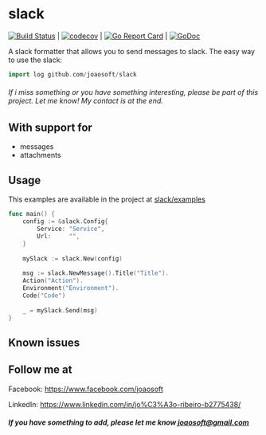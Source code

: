 # slack
[![Build Status](https://travis-ci.org/joaosoft/slack.svg?branch=master)](https://travis-ci.org/joaosoft/slack) | [![codecov](https://codecov.io/gh/joaosoft/slack/branch/master/graph/badge.svg)](https://codecov.io/gh/joaosoft/slack) | [![Go Report Card](https://goreportcard.com/badge/github.com/joaosoft/slack)](https://goreportcard.com/report/github.com/joaosoft/slack) | [![GoDoc](https://godoc.org/github.com/joaosoft/slack?status.svg)](https://godoc.org/github.com/joaosoft/slack)

A slack formatter that allows you to send messages to slack.
The easy way to use the slack:
``` Go
import log github.com/joaosoft/slack
```

###### If i miss something or you have something interesting, please be part of this project. Let me know! My contact is at the end.

## With support for
* messages
* attachments

## Usage 
This examples are available in the project at [slack/examples](https://github.com/joaosoft/slack/tree/master/examples)

```go
func main() {
    config := &slack.Config{
        Service: "Service",
        Url:     "",
    }
    
    mySlack := slack.New(config)
    
    msg := slack.NewMessage().Title("Title").
    Action("Action").
    Environment("Environment").
    Code("Code")
    
    _ = mySlack.Send(msg)
}
```

## Known issues

## Follow me at
Facebook: https://www.facebook.com/joaosoft

LinkedIn: https://www.linkedin.com/in/jo%C3%A3o-ribeiro-b2775438/

##### If you have something to add, please let me know joaosoft@gmail.com
